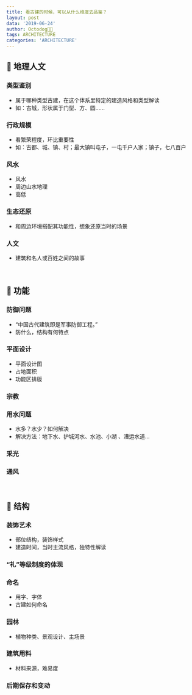 ```yaml
---
title: 看古建的时候，可以从什么维度去品鉴？
layout: post
data: '2019-06-24'
author: Octodog🐙🐶
tags: ARCHITECTURE
categories: 'ARCHITECTURE'
---
```




## 🏯 地理人文

### 类型鉴别

- 属于哪种类型古建，在这个体系里特定的建造风格和类型解读
- 如：古城，形状属于门型、方、圆……

### 行政规模

- 看繁荣程度，环比重要性
- 如：古都、城、镇、村；最大镇叫屯子，一屯千户人家；镇子，七八百户

### 风水

- 风水
- 周边山水地理
- 高低

### 生态还原

- 和周边环境搭配其功能性，想象还原当时的场景

### 人文

- 建筑和名人或百姓之间的故事 

<br/>

## 🏯 功能

### 防御问题

- “中国古代建筑即是军事防御工程。”
- 防什么，结构有何特点

### 平面设计

- 平面设计图
- 占地面积
- 功能区排版

### 宗教

### 用水问题

- 水多？水少？如何解决
- 解决方法：地下水、护城河水、水池、小湖
、漕运水道…

### 采光

### 通风

<br/>

## 🏯 结构

### 装饰艺术

- 部位结构，装饰样式
- 建造时间，当时主流风格，独特性解读

### “礼”等级制度的体现

### 命名

- 用字、字体
- 古建如何命名

### 园林

- 植物种类、景观设计、主场景

### 建筑用料

- 材料来源，难易度

### 后期保存和变动
